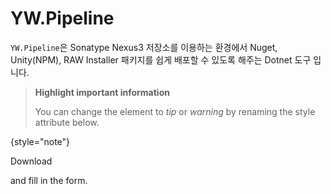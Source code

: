 # YW.Pipeline

`YW.Pipeline`은 Sonatype Nexus3 저장소를 이용하는 환경에서 Nuget, Unity(NPM), RAW Installer 패키지를 쉽게 배포할 수 있도록 해주는 Dotnet 도구 입니다.

> **Highlight important information**
>
> You can change the element to *tip* or *warning* by renaming the style attribute below.
>
{style="note"}


Download 

<res resource-id="sample"/>

and fill in the form.